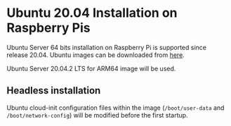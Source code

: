 # Ubuntu 20.04 Installation on Raspberry Pis

Ubuntu Server 64 bits installation on Raspberry Pi is supported since release 20.04.
Ubuntu images can be downloaded from [here](https://ubuntu.com/download/raspberry-pi).

Ubuntu Server 20.04.2 LTS for ARM64 image will be used.

## Headless installation

Ubuntu cloud-init configuration files within the image (`/boot/user-data` and `/boot/network-config`) will be modified before the first startup.
